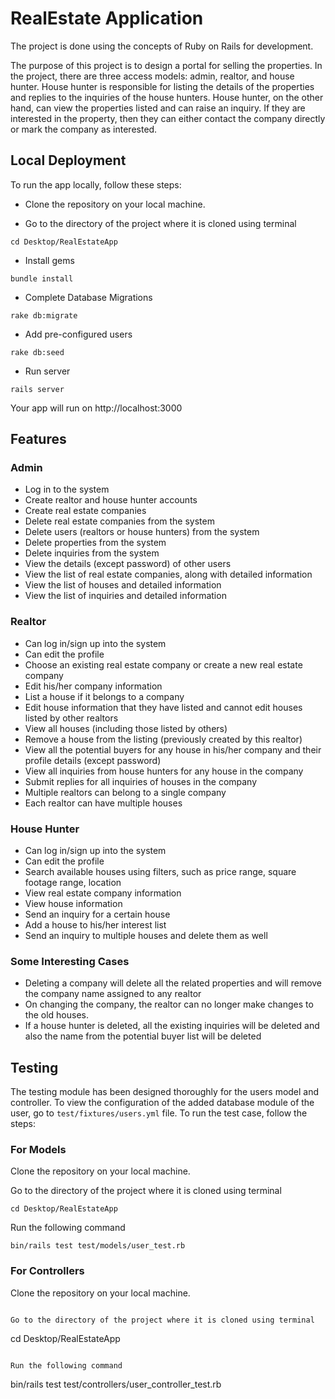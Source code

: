 # RealEstate Application

The project is done using the concepts of Ruby on Rails for development. 

The purpose of this project is to design a portal for selling the properties. In the project, there are three access models: admin, realtor, and house hunter. House hunter is responsible for listing the details of the properties and replies to the inquiries of the house hunters. House hunter, on the other hand, can view the properties listed and can raise an inquiry. If they are interested in the property, then they can either contact the company directly or mark the company as interested.

## Local Deployment

To run the app locally, follow these steps:

- Clone the repository on your local machine.

- Go to the directory of the project where it is cloned using terminal

```
cd Desktop/RealEstateApp
```


- Install gems
```
bundle install
```
-  Complete Database Migrations
```
rake db:migrate
```
- Add pre-configured users
```
rake db:seed
```
- Run server
```
rails server
```
Your app will run on http://localhost:3000


## Features
### Admin
  - Log in to the system
  - Create realtor and house hunter accounts
  - Create real estate companies
  - Delete real estate companies from the system
  - Delete users (realtors or house hunters) from the system
  - Delete properties from the system
  - Delete inquiries from the system
  - View the details (except password) of other users
  - View the list of real estate companies, along with detailed information
  - View the list of houses and detailed information
  - View the list of inquiries and detailed information

### Realtor
  - Can log in/sign up into the system
  - Can edit the profile
  - Choose an existing real estate company or create a new real estate company
  - Edit his/her company information
  - List a house if it belongs to a company
  - Edit house information that they have listed and cannot edit houses listed by other realtors
  - View all houses (including those listed by others)
  - Remove a house from the listing (previously created by this realtor)
  - View all the potential buyers for any house in his/her company and their profile details (except password)
  - View all inquiries from house hunters for any house in the company
  - Submit replies for all inquiries of houses in the company
  - Multiple realtors can belong to a single company
  - Each realtor can have multiple houses
  

### House Hunter
  - Can log in/sign up into the system
  - Can edit the profile
  - Search available houses using filters, such as price range, square footage range, location
  - View real estate company information
  - View house information
  - Send an inquiry for a certain house
  - Add a house to his/her interest list
  - Send an inquiry to multiple houses and delete them as well
  
### Some Interesting Cases
   - Deleting a company will delete all the related properties and will remove the company name assigned to any realtor
   - On changing the company, the realtor can no longer make changes to the old houses.
   - If a house hunter is deleted, all the existing inquiries will be deleted and also the name from the potential buyer list will be deleted
  
## Testing 

The testing module has been designed thoroughly for the users model and controller. To view the configuration of the added database module of the user, go to `test/fixtures/users.yml` file. To run the test case, follow the steps:

### For Models

Clone the repository on your local machine.


Go to the directory of the project where it is cloned using terminal

```
cd Desktop/RealEstateApp
```

Run the following command

```
bin/rails test test/models/user_test.rb
```



### For Controllers

Clone the repository on your local machine.

```

Go to the directory of the project where it is cloned using terminal

```
cd Desktop/RealEstateApp
```

Run the following command

```
bin/rails test test/controllers/user_controller_test.rb
```
